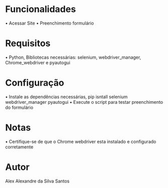 # Funcionalidades

  • Acessar Site 
  • Preenchimento formulário

# Requisitos

  • Python, Bibliotecas necessárias: selenium, webdriver_manager, Chrome_webdriver e pyautogui

# Configuração

  • Instale as dependências necessárias, pip isntall selenium webdriver_manager pyautogui
  • Execute o script para testar preenchimento do formulário
  
# Notas
  
  • Certifique-se de que o Chrome webdriver esta instalado e configurado corretamente
  
# Autor

Alex Alexandre da Silva Santos

